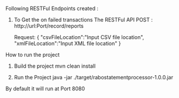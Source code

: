 Following RESTFul Endpoints created :

1.  To Get the on failed transactions
    The RESTFul API
     POST : http://url:Port/record/reports

    Request:
    {
    	"csvFileLocation":"Input CSV file location",
    	"xmlFileLocation":"Input XML file location"
    }

How to run the project

1. Build the project
   mvn clean install

2. Run the Project
   java -jar ./target/rabostatementprocessor-1.0.0.jar

By default it will run at Port 8080
